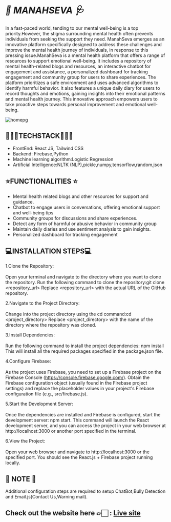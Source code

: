 # <strong><em>🧠 MANAHSEVA 🩺   </em></strong>
 In a fast-paced world, tending to our mental well-being is a top priority.However, the stigma surrounding mental health often prevents individuals from seeking the support they need. ManahSeva emerges as an innovative platform specifically designed to address these challenges and improve the mental health journey of individuals, in response to this pressing issue.ManahSeva is a mental health platform that offers a range of resources to support emotional well-being. It includes a repository of mental health-related blogs and resources, an interactive chatbot for engagement and assistance, a personalized dashboard for tracking engagement and community group for users to share experiences. The platform prioritizes a safe environment and uses advanced algorithms to identify harmful behavior. It also features a unique daily diary for users to record thoughts and emotions, gaining insights into their emotional patterns and mental health journey. This innovative approach empowers users to take proactive steps towards personal improvement and emotional well-being.

![homepg](https://github.com/Nandanair622/ManahSeva/assets/97756235/65cac4bc-2466-440e-bf3c-bce9b0df2a38)


## <strong> 👩🏻‍💻TECHSTACK👨🏻‍💻 <br> </strong>
<p>
<ul>
<li>FrontEnd: React JS, Tailwind CSS</li>
<li>Backend: Firebase,Python</li>
<li>Machine learning algorithm:Logistic Regression</li>
<li>Artificial Intelligence:NLTK (NLP),pickle,numpy,tensorflow,random,json</li>
</ul>
</p>

## <strong> ⭐FUNCTIONALITIES ⭐ </strong><br> 
<p>
<ul>
<li> Mental health related blogs and other resources for support and guidance. </li>
  <li> Chatbot to engage users in conversations, offering emotional support and well-being tips</li>
  <li> Community groups for discussions and share experiences. </li>
  <li> Detect any form of harmful or abusive behavior in community group  </li>
  <li> Maintain daily diaries and use sentiment analysis to gain insights. </li>
  <li>Personalized dashboard for tracking engagement</li>
</ul>
</p>

## <strong> 💻INSTALLATION STEPS💻 </strong><br> 
1.Clone the Repository:<br> <br> 
Open your terminal and navigate to the directory where you want to clone the repository.
Run the following command to clone the repository:git clone <repository_url>
Replace <repository_url> with the actual URL of the GitHub repository.

2.Navigate to the Project Directory:<br> <br> 
Change into the project directory using the cd command:cd <project_directory>
Replace <project_directory> with the name of the directory where the repository was cloned.

3.Install Dependencies:<br> <br> 
Run the following command to install the project dependencies: npm install
This will install all the required packages specified in the package.json file.

4.Configure Firebase:<br> <br> 
As the project uses Firebase, you need to set up a Firebase project on the Firebase Console (https://console.firebase.google.com/).
Obtain the Firebase configuration object (usually found in the Firebase project settings) and replace the placeholder values in your project's Firebase configuration file (e.g., src/firebase.js).

5.Start the Development Server:<br> <br> 
Once the dependencies are installed and Firebase is configured, start the development server: npm start.
This command will launch the React development server, and you can access the project in your web browser at http://localhost:3000 or another port specified in the terminal.

6.View the Project:<br> <br> 
Open your web browser and navigate to http://localhost:3000 or the specified port.
You should see the React.js + Firebase project running locally.
## <strong> 🔴 NOTE 🔴 </strong><br> 
Additional configuration steps are required to setup ChatBot,Bully Detection and Email.js(Contact Us,Warning mail).
## <strong> Check out the website here 👉🏻 </strong>: [Live site](https://manahseva.vercel.app/)
